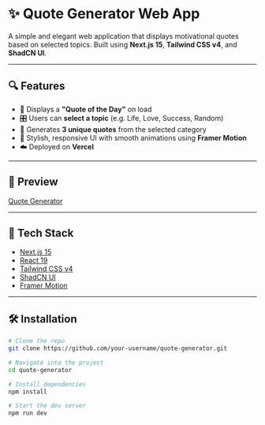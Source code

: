 # ✨ Quote Generator Web App

A simple and elegant web application that displays motivational quotes based on selected topics. Built using **Next.js 15**, **Tailwind CSS v4**, and **ShadCN UI**.

---

## 🔍 Features

- 🎯 Displays a **"Quote of the Day"** on load
- 🎛️ Users can **select a topic** (e.g. Life, Love, Success, Random)
- 🔁 Generates **3 unique quotes** from the selected category
- 🎨 Stylish, responsive UI with smooth animations using **Framer Motion**
- ☁️ Deployed on **Vercel**

---

## 📸 Preview

[Quote Generator](quotegenerator-9j88ogaxy-abbad-hasans-projects.vercel.app)

---

## 🚀 Tech Stack

- [Next.js 15](https://nextjs.org/)
- [React 19](https://react.dev/)
- [Tailwind CSS v4](https://tailwindcss.com/)
- [ShadCN UI](https://ui.shadcn.com/)
- [Framer Motion](https://www.framer.com/motion/)

---

## 🛠️ Installation

```bash
# Clone the repo
git clone https://github.com/your-username/quote-generator.git

# Navigate into the project
cd quote-generator

# Install dependencies
npm install

# Start the dev server
npm run dev

